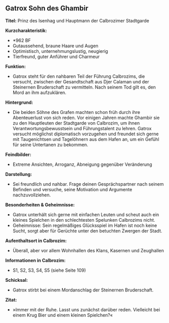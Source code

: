 ## Gatrox Sohn des Ghambir

**Titel:** Prinz des Isenhag und Hauptmann der Calbrozimer Stadtgarde

**Kurzcharakteristik:**
- *962 BF
- Gutaussehend, braune Haare und Augen
- Optimistisch, unternehmungslustig, neugierig
- Tierfreund, guter Anführer und Charmeur

**Funktion:**
- Gatrox steht für den nahbaren Teil der Führung Calbrozims, die versucht, zwischen der Gesandtschaft aus Djer Calaman und der Steinernen Bruderschaft zu vermitteln. Nach seinem Tod gilt es, den Mord an ihm aufzuklären.

**Hintergrund:**
- Die beiden Söhne des Grafen machten schon früh durch ihre Abenteuerlust von sich reden. Vor einigen Jahren machte Ghambir sie zu den Hauptleuten der Stadtgarde von Calbrozim, um ihnen Verantwortungsbewusstsein und Führungstalent zu lehren. Gatrox versucht möglichst diplomatisch vorzugehen und freundet sich gerne mit Taugenichtsen und Tagelöhnern aus dem Hafen an, um ein Gefühl für seine Untertanen zu bekommen.

**Feindbilder:**
- Extreme Ansichten, Arroganz, Abneigung gegenüber Veränderung

**Darstellung:**
- Sei freundlich und nahbar. Frage deinen Gesprächspartner nach seinem Befinden und versuche, seine Motivation und Argumente nachzuvollziehen.

**Besonderheiten & Geheimnisse:**
- Gatrox unterhält sich gerne mit einfachen Leuten und scheut auch ein kleines Spielchen in den schlechtesten Spelunken Calbrozims nicht.
- Geheimnisse: Sein regelmäßiges Glücksspiel im Hafen ist noch keine Sucht, sorgt aber für Gerüchte unter den betuchten Zwergen der Stadt.

**Aufenthaltsort in Calbrozim:**
- Überall, aber vor allem Wohnhallen des Klans, Kasernen und Zeughallen

**Informationen in Calbrozim:**
- S1, S2, S3, S4, S5 (siehe Seite 109)

**Schicksal:**
- Gatrox stirbt bei einem Mordanschlag der Steinernen Bruderschaft.

**Zitat:**
- »Immer mit der Ruhe. Lasst uns zunächst darüber reden. Vielleicht bei einem Krug Bier und einem kleinen Spielchen?«

